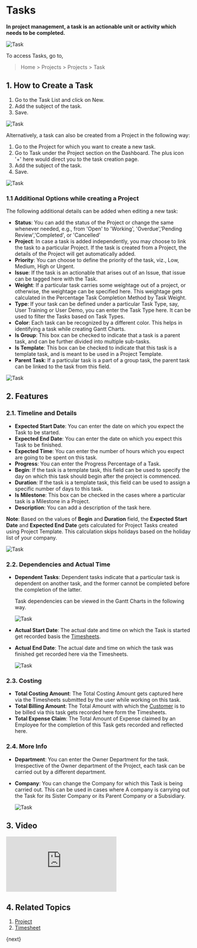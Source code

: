 <!-- add-breadcrumbs -->
# Tasks

**In project management, a task is an actionable unit or activity which needs to be completed.**

<img class="screenshot" alt="Task" src="{{docs_base_url}}/v12/assets/img/project/projects-task.png">

To access Tasks, go to,

> Home > Projects > Projects > Task

## 1. How to Create a Task

  1. Go to the Task List and click on New.
  2. Add the subject of the task.
  3. Save.

  <img class="screenshot" alt="Task" src="{{docs_base_url}}/v12/assets/img/project/projects-task-creation-main.gif">

Alternatively, a task can also be created from a Project in the following way:

  1. Go to the Project for which you want to create a new task.
  2. Go to Task under the Project section on the Dashboard. The plus icon '+' here would direct you to the task creation page.
  3. Add the subject of the task.
  4. Save.

  <img class="screenshot" alt="Task" src="{{docs_base_url}}/v12/assets/img/project/projects-task-creation.gif">

### 1.1 Additional Options while creating a Project

The following additional details can be added when editing a new task:

  * **Status**: You can add the status of the Project or change the same whenever needed, e.g., from 'Open' to 'Working', 'Overdue','Pending Review','Completed', or 'Cancelled'
  * **Project**: In case a task is added independently, you may choose to link the task to a particular Project. If the task is created from a Project, the details of the Project will get automatically added.
  * **Priority**: You can choose to define the priority of the task, viz., Low, Medium, High or Urgent.
  * **Issue**: If the task is an actionable that arises out of an Issue, that issue can be tagged here with the Task.
  * **Weight**: If a particular task carries some weightage out of a project, or otherwise, the weightage can be specified here. This weightage gets calculated in the Percentage Task Completion Method by Task Weight.
  * **Type**: If your task can be defined under a particular Task Type, say, User Training or User Demo, you can enter the Task Type here. It can be used to filter the Tasks based on Task Types.
  * **Color**: Each task can be recognized by a different color. This helps in identifying a task while creating Gantt Charts.
  * **Is Group**: This box can be checked to indicate that a task is a parent task, and can be further divided into multiple sub-tasks.
  * **Is Template**: This box can be checked to indicate that this task is a template task, and is meant to be used in a Project Template.
  * **Parent Task**: If a particular task is a part of a group task, the parent task can be linked to the task from this field.

  <img class="screenshot" alt="Task" src="{{docs_base_url}}/v12/assets/img/project/timesheet/project-task.png">

## 2. Features

### 2.1. Timeline and Details

* **Expected Start Date**: You can enter the date on which you expect the Task to be started.
* **Expected End Date**: You can enter the date on which you expect this Task to be finished.
* **Expected Time**: You can enter the number of hours which you expect are going to be spent on this task.
* **Progress**: You can enter the Progress Percentage of a Task.
* **Begin**: If the task is a template task, this field can be used to specify the day on which this task should begin after the project is commenced.
* **Duration**: If the task is a template task, this field can be used to assign a specific number of days to this task.
* **Is Milestone**: This box can be checked in the cases where a particular task is a Milestone in a Project.
* **Description**: You can add a description of the task here.

**Note**: Based on the values of **Begin** and **Duration** field, the **Expected Start Date** and **Expected End Date** gets calculated for Project Tasks created using Project Template. This calculation skips holidays based on the holiday list of your company.

  <img class="screenshot" alt="Task" src="{{docs_base_url}}/v12/assets/img/project/projects-task-timeline.png">

### 2.2. Dependencies and Actual Time

* **Dependent Tasks**: Dependent tasks indicate that a particular task is dependent on another task, and the former cannot be completed before the completion of the latter.

  Task dependencies can be viewed in the Gantt Charts in the following way.

  <img class="screenshot" alt="Task" src="{{docs_base_url}}/v12/assets/img/project/projects-task-gantt.png">

* **Actual Start Date**: The actual date and time on which the Task is started get recorded basis the [Timesheets](/docs/v12/user/manual/en/projects/timesheets/).
* **Actual End Date**: The actual date and time on which the task was finished get recorded here via the Timesheets.

  <img class="screenshot" alt="Task" src="{{docs_base_url}}/v12/assets/img/project/projects-task-dependencies.png">

### 2.3. Costing

* **Total Costing Amount**: The Total Costing Amount gets captured here via the Timesheets submitted by the user while working on this task.
* **Total Billing Amount**: The Total Amount with which the [Customer](/docs/v12/user/manual/en/CRM/customer) is to be billed via this task gets recorded here form the Timesheets.
* **Total Expense Claim**: The Total Amount of Expense claimed by an Employee for the completion of this Task gets recorded and reflected here.

### 2.4. More Info

* **Department**: You can enter the Owner Department for the task. Irrespective of the Owner department of the Project, each task can be carried out by a different department.
* **Company**: You can change the Company for which this Task is being carried out. This can be used in cases where A company is carrying out the Task for its Sister Company or its Parent Company or a Subsidiary.

  <img class="screenshot" alt="Task" src="{{docs_base_url}}/v12/assets/img/project/projects-task-costing.png">

## 3. Video

<div class="embed-container">
    <iframe src="https://www.youtube.com/embed/IxY-rSJsA6U?end=126rel=0" frameborder="0" allow="autoplay; encrypted-media" allowfullscreen>
    </iframe>
</div>

## 4. Related Topics

  1. [Project](/docs/v12/user/manual/en/projects/project)
  2. [Timesheet](/docs/v12/user/manual/en/projects/timesheets)

{next}
